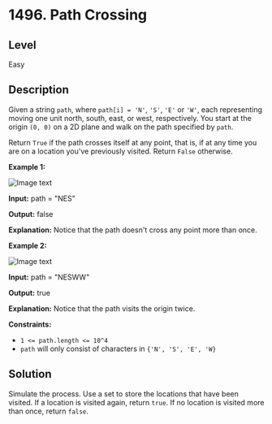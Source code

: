 # 1496. Path Crossing
## Level
Easy

## Description
Given a string `path`, where `path[i] = 'N'`, `'S'`, `'E'` or `'W'`, each representing moving one unit north, south, east, or west, respectively. You start at the origin `(0, 0)` on a 2D plane and walk on the path specified by `path`.

Return `True` if the path crosses itself at any point, that is, if at any time you are on a location you've previously visited. Return `False` otherwise.

**Example 1:**

![Image text](https://assets.leetcode.com/uploads/2020/06/10/screen-shot-2020-06-10-at-123929-pm.png)

**Input:** path = "NES"

**Output:** false 

**Explanation:** Notice that the path doesn't cross any point more than once.

**Example 2:**

![Image text](https://assets.leetcode.com/uploads/2020/06/10/screen-shot-2020-06-10-at-123843-pm.png)

**Input:** path = "NESWW"

**Output:** true

**Explanation:** Notice that the path visits the origin twice.

**Constraints:**

* `1 <= path.length <= 10^4`
* `path` will only consist of characters in `{'N', 'S', 'E', 'W}`

## Solution
Simulate the process. Use a set to store the locations that have been visited. If a location is visited again, return `true`. If no location is visited more than once, return `false`.
